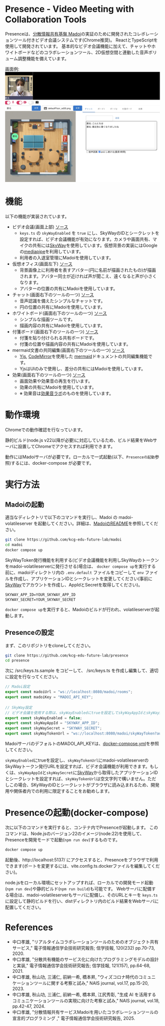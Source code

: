 # Presence - Video Meeting with Collaboration Tools

Presenceは、[分散情報共有基盤 Madoi](https://github.com/kcg-edu-future-lab/madoi)の実証のために開発されたコレボレーションツール付きビデオ会議システムです(Chrome推奨)。
ReactとTypeScriptを使用して開発されています。
基本的なビデオ会議機能に加えて、チャットやホワイトボードなどのコラボレーションツール、2D仮想空間と連動した音声ボリューム調整機能を備えています。

画面例:
![スクリーンショット](img/presence.jpg)

# 機能

以下の機能が実装されています。

- ビデオ会議(画面上部) [ソース](https://github.com/kcg-edu-future-lab/presence/blob/main/src/components/videomeeting/VideoMeeting.tsx)
  - `keys.ts` の `skyWayEnabled` を `true` にし、SkyWayのIDとシークレットを設定すれば、ビデオ会議機能が有効になります。カメラや画面共有、マイクの共有には[SkyWay](https://skyway.ntt.com/ja/)を使用しています。仮想背景の実装にはGoogleの[mediapipe](https://ai.google.dev/edge/mediapipe/solutions/guide?hl=ja)を利用しています。
  - 利用者の入退室管理にMadoiを使用しています。
- 仮想オフィス(画面左下) [ソース](https://github.com/kcg-edu-future-lab/presence/blob/main/src/components/virtualroom/VirtualRoom.tsx)
  - 背景画像上に利用者を表すアバター(円に名前が描画されたもの)が描画されます。アバター同士が近ければ声が聞こえ、遠くなると声が小さくなります。
  - アバターの位置の共有にMadoiを使用しています。
- チャット(画面右下のツールの一つ) [ソース](https://github.com/kcg-edu-future-lab/presence/blob/main/src/components/meetingchat/Chat.tsx)
  - 音声認識を備えたシンプルなチャットです。
  - 円の位置の共有にMadoiを使用しています。
- ホワイトボード(画面右下のツールの一つ) [ソース](https://github.com/kcg-edu-future-lab/presence/blob/main/src/components/whiteboard/Whiteboard.tsx)
  - シンプルな描画ツールです。
  - 描画内容の共有にMadoiを使用しています。
- 付箋ボード(画面右下のツールの一つ) [ソース](https://github.com/kcg-edu-future-lab/presence/blob/main/src/components/tagboard/TagBoard.tsx)
  - 付箋を貼り付けられる共有ボードです。
  - 付箋の位置や描画内容の共有にMadoiを使用しています。
- mermaid文書の共同編集(画面右下のツールの一つ) [ソース](https://github.com/kcg-edu-future-lab/presence/blob/main/src/components/mermaid/Mermaid.tsx)
  - [Yjs](https://github.com/yjs/yjs), [CodeMirror](https://codemirror.net/)を使用した [mermaid](https://mermaid.js.org/)ドキュメントの共同編集機能です。
  - YjsはUIのみで使用し、差分の共有にはMadoiを使用しています。
- 効果(画面右下のツールの一つ) [ソース](https://github.com/kcg-edu-future-lab/presence/blob/main/src/components/reaction/ReactionButtons.tsx)
  - 画面効果や効果音の再生を行います。
  - 効果の共有にMadoiを使用しています。
  - ※ 効果音は[効果音ラボ](https://soundeffect-lab.info/)のものを使用しています。


# 動作環境

Chromeでの動作確認を行なっています。

静的ビルド(node.js v22以降が必要)に対応しているため、ビルド結果をWebサーバに設置してChromeでアクセスすれば利用できます。

動作にはMadoiサーバが必要です。ローカルで一式起動(以下、`Presenceの起動`参照)するには、docker-compose が必要です。

# 実行方法

## Madoiの起動

適当なディレクトリで以下のコマンドを実行し、Madoi の madoi-volatileserver を起動してください。詳細は、[MadoiのREADME](https://github.com/kcg-edu-future-lab/madoi)を参照してください。


```bash
git clone https://github.com/kcg-edu-future-lab/madoi
cd madoi
docker compose up
```

SkyWayToken発行機能を利用する(ビデオ会議機能を利用しSkyWayのトークンをmadoi-volatileserverに発行させる)場合は、
`docker compose up`を実行する前に、madoiディレクトリ内の `.env.default` ファイルをコピーして `env`
ファイルを作成し、アプリケーションIDとシークレットを変更してください(事前に[SkyWay](https://skyway.ntt.com/ja/)でアカウントを作成し、AppIdとSecretを取得してください)。

```.env
SKYWAY_APP_ID=YOUR_SKYWAY_APP_ID
SKYWAY_SECRET=YOUR_SKYWAY_SECRET
```

`docker compose up`を実行すると、Madoiのビルドが行われ、volatileserverが起動します。


## Presenceの設定

まず、このリポジトリをcloneしてください。

```bash
git clone https://github.com/kcg-edu-future-lab/presence
cd presence
```

次に /src/keys.ts.sample をコピーして、 /src/keys.ts を作成し編集して、適切に設定を行なってください。

```ts
// Madoi設定
export const madoiUrl = "ws://localhost:8080/madoi/rooms";
export const madoiKey = "MADOI_API_KEY";

// SkyWay設定
// ビデオ会議を使用する際は、skyWayEnabledにtrueを設定してskyWayAppIdとskyWaySecretを書き換えてください。
export const skyWayEnabled = false;
export const skyWayAppId = "SKYWAY_APP_ID";
export const skyWaySecret = "SKYWAY_SECRET";
export const skyWayTokenUrl = "ws://localhost:8080/madoi/skyWayToken?authToken=" + madoiKey;
```

MadoiサーバのデフォルトのMADOI_API_KEYは、[docker-compose.yml](https://github.com/kcg-edu-future-lab/madoi/blob/master/docker-compose.yml)を参照してください。

`skyWayEnabled`にtrueを設定し、`skyWayTokenUrl`にmadoi-volatileserverのSkyWayトークン発行URLを設定すれば、ビデオ会議機能が利用できます。もしくは、`skyWayAppId`と`skyWaySecret`に[SkyWay](https://skyway.ntt.com/ja/)から取得したアプリケーションIDとシークレットを設定すれば、`skyWayTokenUrl`は空文字列で構いません。ただしこの場合、SKyWayのIDとシークレットがブラウザに読み込まれるため、開発用や関係者内での利用に限定することをお勧めします。

# Presenceの起動(docker-compose)

次に以下のコマンドを実行すると、コンテナ内でPresenceが起動します。
このコマンドは、Node.jsのバージョン22のイメージ(node:22)を使用して、Presenceを開発モードで起動(`npm run dev`)するものです。

```bash
docker compose up
```

起動後、http://localhost:5137/ にアクセスすると、Presenceをブラウザで利用できます(ポートを変更するには、vite.config.ts.dockerファイルを編集してください)。

node.jsをローカル環境にセットアップすれば、ローカルでの開発モード起動(`npm run dev`)や静的ビルド(`npm run build`)も可能です。
Webサーバに配備する場合は、madoi-volatileserverもサーバに配備し、そのURLとキーを `keys.ts` に設定して静的ビルドを行い、distディレクトリ内のビルド結果をWebサーバに配置してください。


# References

- 中口孝雄, "リアルタイムコラボレーションツールのためのオブジェクト共有サービス," 電子情報通信学会技術研究報告; 信学技報, 120(232) pp.70-73, 2020. 
- 中口孝雄, "分散共有機能のサービス化に向けたプログラミングモデルの設計と実装," 電子情報通信学会技術研究報告; 信学技報, 121(157), pp.64-68, 2021.
- 中口孝雄, 秋山功, 三浦仁, 前納一希, 橋本昇, "ウィズコロナ時代のコミュニケーションツールに関する考察と試み," NAIS journal, vol.17, pp.15-20, 2023.
- 中口孝雄, 秋山功, 三浦仁, 前納一希, 橋本昇, 江尻秀彰, "生成 AI を活用するコミュニケーションツールの実現に向けた考察と試み," NAIS journal, vol.18, pp.42-47, 2024.
- 中口孝雄, "分散情報共有サービスMadoiを用いたコラボレーションツールの宣言的プログラミング ," 電子情報通信学会技術研究報告, 2025.
